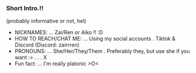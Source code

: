 ### Short Intro.!!
(probably informative or not, hel)

-  NICKNAMES: ... Zai/Ren or Aiko !! :D
-  HOW TO REACH/CHAT ME: ... Using my social accounts . Tiktok & Discord (Discord: zairrren)
-  PRONOUNS: ... She/Her/They/Them . Preferably they, but use she if you want :>
. . . X
-  Fun fact: ... I'm really platonic >O<


<!--
**go1qjo/go1qjo** is a ✨ _special_ ✨ repository because its `README.md` (this file) appears on your GitHub profile.

Here are some ideas to get you started:

- 🔭 I’m currently working on ...
- 🌱 I’m currently learning ...
- 👯 I’m looking to collaborate on ...
- 🤔 I’m looking for help with ...
- 💬 Ask me about ...
- 📫 How to reach me: ...
- 😄 Pronouns: ...
- ⚡ Fun fact: ...
-->
